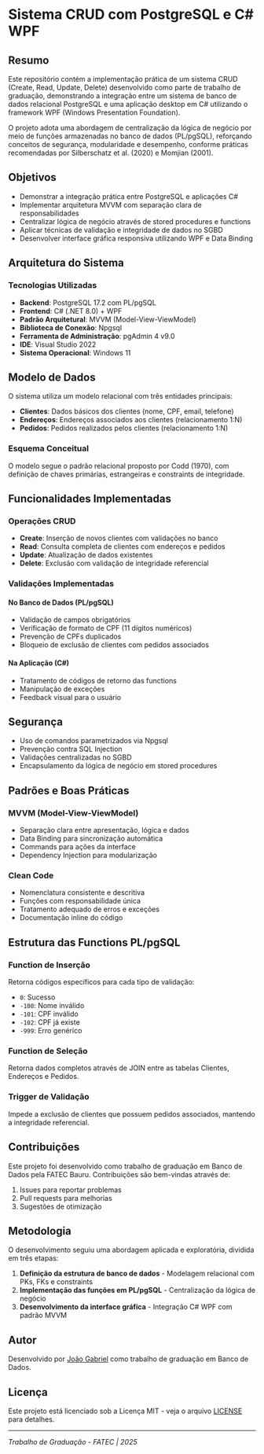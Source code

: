 # Sistema CRUD com PostgreSQL e C# WPF

## Resumo

Este repositório contém a implementação prática de um sistema CRUD (Create, Read, Update, Delete) desenvolvido como parte de trabalho de graduação, demonstrando a integração entre um sistema de banco de dados relacional PostgreSQL e uma aplicação desktop em C# utilizando o framework WPF (Windows Presentation Foundation).

O projeto adota uma abordagem de centralização da lógica de negócio por meio de funções armazenadas no banco de dados (PL/pgSQL), reforçando conceitos de segurança, modularidade e desempenho, conforme práticas recomendadas por Silberschatz et al. (2020) e Momjian (2001).

## Objetivos

- Demonstrar a integração prática entre PostgreSQL e aplicações C#
- Implementar arquitetura MVVM com separação clara de responsabilidades
- Centralizar lógica de negócio através de stored procedures e functions
- Aplicar técnicas de validação e integridade de dados no SGBD
- Desenvolver interface gráfica responsiva utilizando WPF e Data Binding

## Arquitetura do Sistema

### Tecnologias Utilizadas

- **Backend**: PostgreSQL 17.2 com PL/pgSQL
- **Frontend**: C# (.NET 8.0) + WPF
- **Padrão Arquitetural**: MVVM (Model-View-ViewModel)
- **Biblioteca de Conexão**: Npgsql
- **Ferramenta de Administração**: pgAdmin 4 v9.0
- **IDE**: Visual Studio 2022
- **Sistema Operacional**: Windows 11

## Modelo de Dados

O sistema utiliza um modelo relacional com três entidades principais:

- **Clientes**: Dados básicos dos clientes (nome, CPF, email, telefone)
- **Endereços**: Endereços associados aos clientes (relacionamento 1:N)
- **Pedidos**: Pedidos realizados pelos clientes (relacionamento 1:N)

### Esquema Conceitual

O modelo segue o padrão relacional proposto por Codd (1970), com definição de chaves primárias, estrangeiras e constraints de integridade.

## Funcionalidades Implementadas

### Operações CRUD

- **Create**: Inserção de novos clientes com validações no banco
- **Read**: Consulta completa de clientes com endereços e pedidos
- **Update**: Atualização de dados existentes
- **Delete**: Exclusão com validação de integridade referencial

### Validações Implementadas

#### No Banco de Dados (PL/pgSQL)
- Validação de campos obrigatórios
- Verificação de formato de CPF (11 dígitos numéricos)
- Prevenção de CPFs duplicados
- Bloqueio de exclusão de clientes com pedidos associados

#### Na Aplicação (C#)
- Tratamento de códigos de retorno das functions
- Manipulação de exceções
- Feedback visual para o usuário

## Segurança

- Uso de comandos parametrizados via Npgsql
- Prevenção contra SQL Injection
- Validações centralizadas no SGBD
- Encapsulamento da lógica de negócio em stored procedures

## Padrões e Boas Práticas

### MVVM (Model-View-ViewModel)
- Separação clara entre apresentação, lógica e dados
- Data Binding para sincronização automática
- Commands para ações da interface
- Dependency Injection para modularização

### Clean Code
- Nomenclatura consistente e descritiva
- Funções com responsabilidade única
- Tratamento adequado de erros e exceções
- Documentação inline do código

## Estrutura das Functions PL/pgSQL

### Function de Inserção
Retorna códigos específicos para cada tipo de validação:
- `0`: Sucesso
- `-100`: Nome inválido
- `-101`: CPF inválido
- `-102`: CPF já existe
- `-999`: Erro genérico

### Function de Seleção
Retorna dados completos através de JOIN entre as tabelas Clientes, Endereços e Pedidos.

### Trigger de Validação
Impede a exclusão de clientes que possuem pedidos associados, mantendo a integridade referencial.

## Contribuições

Este projeto foi desenvolvido como trabalho de graduação em Banco de Dados pela FATEC Bauru. Contribuições são bem-vindas através de:

1. Issues para reportar problemas
2. Pull requests para melhorias
3. Sugestões de otimização

## Metodologia

O desenvolvimento seguiu uma abordagem aplicada e exploratória, dividida em três etapas:

1. **Definição da estrutura de banco de dados** - Modelagem relacional com PKs, FKs e constraints
2. **Implementação das funções em PL/pgSQL** - Centralização da lógica de negócio
3. **Desenvolvimento da interface gráfica** - Integração C# WPF com padrão MVVM

## Autor

Desenvolvido por [João Gabriel](https://github.com/Manhoni) como trabalho de graduação em Banco de Dados.

## Licença

Este projeto está licenciado sob a Licença MIT - veja o arquivo [LICENSE](LICENSE) para detalhes.

---

*Trabalho de Graduação - FATEC | 2025*